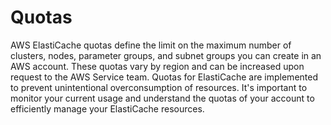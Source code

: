 # Quotas

AWS ElastiCache quotas define the limit on the maximum number of clusters, nodes, parameter groups, and subnet groups you can create in an AWS account. These quotas vary by region and can be increased upon request to the AWS Service team. Quotas for ElastiCache are implemented to prevent unintentional overconsumption of resources. It's important to monitor your current usage and understand the quotas of your account to efficiently manage your ElastiCache resources.
